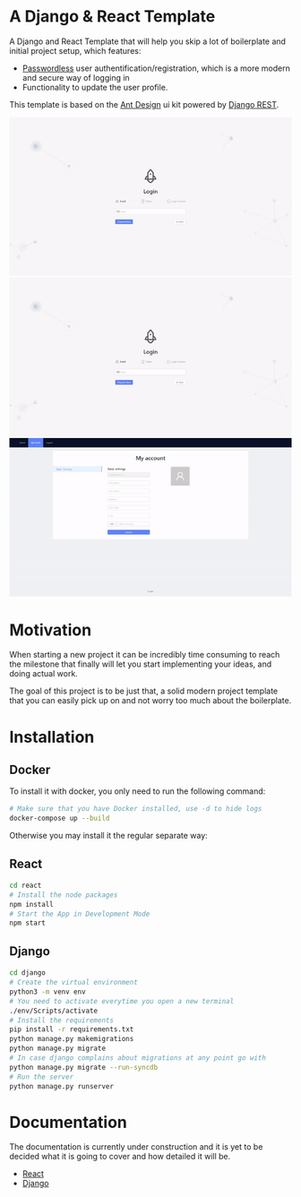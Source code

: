 # A Django & React Template
A Django and React Template that will help you skip a lot of boilerplate and initial project setup, which features:
- [Passwordless](https://auth0.com/docs/connections/passwordless) user authentification/registration, which is a more modern and secure way of logging in
- Functionality to update the user profile.

This template is based on the [Ant Design](https://ant.design) ui kit powered by [Django REST](https://www.django-rest-framework.org/).

![login](/img/login_error.gif)
![login](/img/login_success.gif)
![login](/img/update_profile.gif)

# Motivation
When starting a new project it can be incredibly time consuming to reach the milestone that finally will let you start implementing your ideas, and doing actual work.

The goal of this project is to be just that, a solid modern project template that you can easily pick up on and not worry too much about the boilerplate.

# Installation
## Docker
To install it with docker, you only need to run the following command:
```bash
# Make sure that you have Docker installed, use -d to hide logs
docker-compose up --build
```
Otherwise you may install it the regular separate way:
## React
```bash
cd react
# Install the node packages
npm install
# Start the App in Development Mode
npm start
```

## Django
```bash
cd django
# Create the virtual environment
python3 -m venv env 
# You need to activate everytime you open a new terminal
./env/Scripts/activate
# Install the requirements
pip install -r requirements.txt 
python manage.py makemigrations
python manage.py migrate
# In case django complains about migrations at any point go with
python manage.py migrate --run-syncdb
# Run the server
python manage.py runserver
```
# Documentation
The documentation is currently under construction and it is yet to be decided what it is going to cover and how detailed it will be.
- [React](./docs/react/README.md)
- [Django](./docs/django/README.md)
